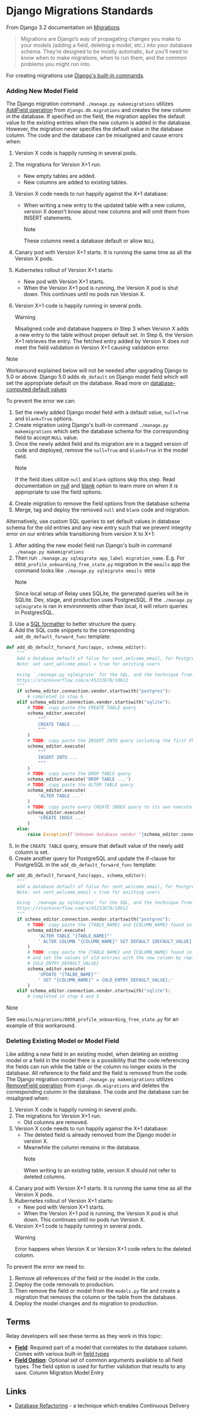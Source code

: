 # Django Migrations Standards

From Django 3.2 documentation on [Migrations][]

> Migrations are Django’s way of propagating changes you make to your models (adding a field, deleting a model, etc.) into your database schema. They’re designed to be mostly automatic, but you’ll need to know when to make migrations, when to run them, and the common problems you might run into.

For creating migrations use [Django's built-in commands][].

[Django's built-in commands]: https://docs.djangoproject.com/en/3.2/topics/migrations/#the-commands
[Migrations]: https://docs.djangoproject.com/en/3.2/topics/migrations/#module-django.db.migrations

### Adding New Model Field

The Django migration command `./manage.py makemigrations` utilizes [AddField operation][] from `django.db.migrations` and creates the new column in the database. If specified on the field, the migration applies the default value to the existing entries when the new column is added in the database. However, the migration never specifies the default value in the database column. The code and the database can be misaligned and cause errors when:

1. Version X code is happily running in several pods.
2. The migrations for Version X+1 run.
   - New empty tables are added.
   - New columns are added to existing tables.
3. Version X code needs to run happily against the X+1 database:

   - When writing a new entry to the updated table with a new column, version X doesn't know about new columns and will omit them from INSERT statements.
     > [!NOTE]
     > These columns need a database default or allow `NULL`

4. Canary pod with Version X+1 starts. It is running the same time as all the Version X pods.
5. Kubernetes rollout of Version X+1 starts:
   - New pod with Version X+1 starts.
   - When the Version X+1 pod is running, the Version X pod is shut down. This continues until no pods run Version X.
6. Version X+1 code is happily running in several pods.
   > [!WARNING]
   > Misaligned code and database happens in Step 3 when Version X adds a new entry to the table without proper default set. In Step 6, the Version X+1 retrieves the entry. The fetched entry added by Version X does not meet the field validation in Version X+1 causing validation error.

<!-- TODO: MPP-3464 Add instructions to prevent or mitigate the error while add new field -->

> [!Note]
> Workaround explained below will not be needed after upgrading Django to 5.0 or above. Django 5.0 adds `db_default` on Django model field which will set the appropriate default on the database. Read more on [database-computed default values][]

To prevent the error we can:

1. Set the newly added Django model field with a default value, `null=True` and `blank=True` options.
2. Create migration using Django's built-in command `./manage.py makemigrations` which sets the database schema for the corresponding field to accept `NULL` value.
3. Once the newly added field and its migration are in a tagged version of code and deployed, remove the `null=True` and `blank=True` in the model field.
   > [!NOTE]
   > If the field does utilize `null` and `blank` options skip this step. Read documentation on [null][] and [blank][] option to learn more on when it is appropriate to use the field options.
4. Create migration to remove the field options from the database schema
5. Merge, tag and deploy the removed `null` and `blank` code and migration.

Alternatively, use custom SQL queries to set default values in database schema for the old entries and any new entry such that we prevent integrity error on our entries while transitioning from version X to X+1:

1. After adding the new model field run Django's built-in command `./manage.py makemigrations`
2. Then run `./manage.py sqlmigrate app_label migration_name`. E.g. For `0058_profile_onboarding_free_state.py` migration in the `emails` app the command looks like `./manage.py sqlmigrate emails 0058`
   > [!Note]
   > Since local setup of Relay uses SQLite, the generated queries will be in SQLite. Dev, stage, and production uses PostgresSQL. If the `./manage.py sqlmigrate` is ran in environments other than local, it will return queries in PostgresSQL.
3. Use a [SQL formatter][] to better structure the query.
4. Add the SQL code snippets to the corresponding `add_db_default_forward_func` template:

```python
def add_db_default_forward_func(apps, schema_editor):
    """
    Add a database default of false for sent_welcome_email, for PostgreSQL and SQLite3
    Note: set sent_welcome_email = true for existing users

    Using `./manage.py sqlmigrate` for the SQL, and the technique from:
    https://stackoverflow.com/a/45232678/10612
    """
    if schema_editor.connection.vendor.startswith("postgres"):
        # completed in step 6
    elif schema_editor.connection.vendor.startswith("sqlite"):
        # TODO: copy paste the CREATE TABLE query
        schema_editor.execute(
            """
            CREATE TABLE ...
            """
        )
        # TODO: copy paste the INSERT INTO query including the first FROM clause
        schema_editor.execute(
            """
            INSERT INTO ...
            """
        )
        # TODO: copy paste the DROP TABLE query
        schema_editor.execute('DROP TABLE ...')
        # TODO: copy paste the ALTER TABLE query
        schema_editor.execute(
            'ALTER TABLE ...'
        )
        # TODO: copy paste every CREATE INDEX query to its own execute method
        schema_editor.execute(
            'CREATE INDEX ...'
        )
    else:
        raise Exception(f'Unknown database vendor "{schema_editor.connection.vendor}"')
```

5. In the `CREATE TABLE` query, ensure that default value of the newly add column is set.
6. Create another query for PostgreSQL and update the if-clause for PostgreSQL in the `add_db_default_forward_func` template:

```python
def add_db_default_forward_func(apps, schema_editor):
    """
    Add a database default of false for sent_welcome_email, for PostgreSQL and SQLite3
    Note: set sent_welcome_email = true for existing users

    Using `./manage.py sqlmigrate` for the SQL, and the technique from:
    https://stackoverflow.com/a/45232678/10612
    """
    if schema_editor.connection.vendor.startswith("postgres"):
        # TODO: copy paste the {TABLE_NAME} and {COLUMN_NAME} found in SQLite query
        schema_editor.execute(
            'ALTER TABLE "{TABLE_NAME}"'
            ' ALTER COLUMN "{COLUMN_NAME}" SET DEFAULT {DEFAULT_VALUE};'
        )
        # TODO: copy paste the {TABLE_NAME} and {COLUMN_NAME} found in SQLite query
        # and set the values of old entries with the new column by replacing the
        # {OLD_ENTRY_DEFAULT_VALUE}
        schema_editor.execute(
            'UPDATE "{TALBE_NAME}"'
            ' SET "{COLUMN_NAME}" = {OLD_ENTRY_DEFAULT_VALUE};'
        )
    elif schema_editor.connection.vendor.startswith("sqlite"):
        # completed in step 4 and 5
```

> [!Note]
> See `emails/migrations/0058_profile_onboarding_free_state.py` for an example of this workaround.

[AddField operation]: https://docs.djangoproject.com/en/3.2/ref/migration-operations/#addfield
[SQL formatter]: https://codebeautify.org/sqlformatter
[blank]: https://docs.djangoproject.com/en/3.2/ref/models/fields/#blank
[database-computed default values]: https://docs.djangoproject.com/en/dev/releases/5.0/#database-computed-default-values
[null]: https://docs.djangoproject.com/en/3.2/ref/models/fields/#null

### Deleting Existing Model or Model Field

Like adding a new field in an existing model, when deleting an existing model or a field in the model there is a possibility that the code referencing the fields can run while the table or the column no longer exists in the database. All reference to the field and the field is removed from the code. The Django migration command `./manage.py makemigrations` utilizes [RemoveField operation][] from `django.db.migrations` and deletes the corresponding column in the database. The code and the database can be misaligned when:

1. Version X code is happily running in several pods.
2. The migrations for Version X+1 run.
   - Old columns are removed.
3. Version X code needs to run happily against the X+1 database:
   - The deleted field is already removed from the Django model in version X.
   - Meanwhile the column remains in the database.
     > [!NOTE]
     > When writing to an existing table, version X should not refer to deleted columns.
4. Canary pod with Version X+1 starts. It is running the same time as all the Version X pods.
5. Kubernetes rollout of Version X+1 starts:
   - New pod with Version X+1 starts.
   - When the Version X+1 pod is running, the Version X pod is shut down. This continues until no pods run Version X.
6. Version X+1 code is happily running in several pods.
   > [!WARNING]
   > Error happens when Version X or Version X+1 code refers to the deleted column.

To prevent the error we need to:

1. Remove all references of the field or the model in the code.
2. Deploy the code removals to production.
3. Then remove the field or model from the `models.py` file and create a migration that removes the column or the table from the database.
4. Deploy the model changes and its migration to production.

[RemoveField operation]: https://docs.djangoproject.com/en/3.2/ref/migration-operations/#removefield

## Terms

<!-- TODO: MPP-3464 Add terminology definitions -->

Relay developers will see these terms as they work in this topic:

- **[Field][]**: Required part of a model that correlates to the database column. Comes with various built-in [field types][]
- **[Field Option][]**: Optional set of common arguments available to all field types. The field option is used for further validation that results to any save.
  Column
  Migration
  Model
  Entry

[Field]: https://docs.djangoproject.com/en/3.2/topics/db/models/#fields
[Field Option]: https://docs.djangoproject.com/en/3.2/topics/db/models/#field-options
[field types]: https://docs.djangoproject.com/en/3.2/ref/models/fields/#model-field-types

## Links

- [Database Refactoring] - a technique which enables Continuous Delivery

[Database Refactoring]: https://www.databaserefactoring.com/
